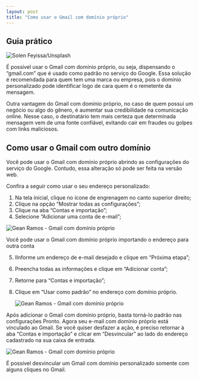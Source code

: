 ```yaml
---
layout: post
title: "Como usar o Gmail com domínio próprio"
---
```


## Guia prático

![Solen Feyissa/Unsplash](https://t.ctcdn.com.br/BcbnBSulsqzdIHgDT7ZbeuMzJiE=/640x360/smart/i699196.jpeg)

É possível usar o Gmail com domínio próprio, ou seja, dispensando o “gmail.com” que é usado como padrão no serviço do Google. Essa solução é recomendada para quem tem uma marca ou empresa, pois o domínio personalizado pode identificar logo de cara quem é o remetente da mensagem.

Outra vantagem do Gmail com domínio próprio, no caso de quem possui um negócio ou algo do gênero, é aumentar sua credibilidade na comunicação online. Nesse caso, o destinatário tem mais certeza que determinada mensagem vem de uma fonte confiável, evitando cair em fraudes ou golpes com links maliciosos.

## Como usar o Gmail com outro domínio

Você pode usar o Gmail com domínio próprio abrindo as configurações do serviço do Google. Contudo, essa alteração só pode ser feita na versão web.

Confira a seguir como usar o seu endereço personalizado:

1.  Na tela inicial, clique no ícone de engrenagem no canto superior direito;
2.  Clique na opção “Mostrar todas as configurações”;
3.  Clique na aba “Contas e importação”;
4.  Selecione “Adicionar uma conta de e-mail”;  
      
![Gean Ramos - Gmail com domínio próprio](https://t.ctcdn.com.br/_RR8x3NaerrsTnt_UJrdR5_rkQg=/660x0/smart/i864527.png)

Você pode usar o Gmail com domínio próprio importando o endereço para outra conta
    
5.  IInforme um endereço de e-mail desejado e clique em “Próxima etapa”;
6.  Preencha todas as informações e clique em “Adicionar conta”;
7.  Retorne para “Contas e importação”;
8.  Clique em “Usar como padrão” no endereço com domínio próprio.  
      
    
    ![Gean Ramos - Gmail com domínio próprio](https://t.ctcdn.com.br/W-ZIseoalyLSDkpQJRU1hQAH0C8=/660x0/smart/i864531.png)
    

Após adicionar o Gmail com domínio próprio, basta torná-lo padrão nas configurações Pronto. Agora seu e-mail com domínio próprio está vinculado ao Gmail. Se você quiser desfazer a ação, é preciso retornar à aba “Contas e importação” e clicar em “Desvincular” ao lado do endereço cadastrado na sua caixa de entrada.

![Gean Ramos - Gmail com domínio próprio](https://t.ctcdn.com.br/PyBkg_Zn73YxScpGYjoA-xCBlLU=/660x0/smart/i864533.png)

É possível desvincular um Gmail com domínio personalizado somente com alguns cliques no Gmail.
